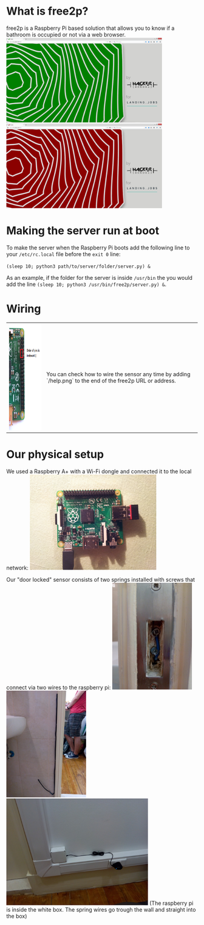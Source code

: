 # What is free2p?

free2p is a Raspberry Pi based solution that allows you to know if a bathroom is occupied or not via a web browser.
<img src="https://github.com/HackerSchool/free2p/blob/master/media/5free2p.PNG" width="410" >
<img src="https://github.com/HackerSchool/free2p/blob/master/media/6busy2p.PNG" width="410" >

# Making the server run at boot

To make the server when the Raspberry Pi boots add the following line to your `/etc/rc.local` file before the `exit 0` line:

`(sleep 10; python3 path/to/server/folder/server.py) &`

As an example, if the folder for the server is inside `/usr/bin` the you would add the line `(sleep 10; python3 /usr/bin/free2p/server.py) &`.

# Wiring
<table>
    <tr>
        <td><img src="https://github.com/HackerSchool/free2p/blob/master/help.png" height="280" ></td>
        <td>You can check how to wire the sensor any time by adding `/help.png` to the end of the free2p URL or address.</td>
    </tr>
</table>

# Our physical setup
We used a Raspberry A+ with a Wi-Fi dongle and connected it to the local network:
<img src="https://github.com/HackerSchool/free2p/blob/master/media/1raspAplus.jpg" height="250">

Our "door locked" sensor consists of two springs installed with screws that connect via two wires to the raspberry pi:
<img src="https://github.com/HackerSchool/free2p/blob/master/media/2Lock.jpg" height="280">
<img src="https://github.com/HackerSchool/free2p/blob/master/media/3Inside.jpg" height="280">
<img src="https://github.com/HackerSchool/free2p/blob/master/media/4Outside.jpg" height="280">
(The raspberry pi is inside the white box. The spring wires go trough the wall and straight into the box)
